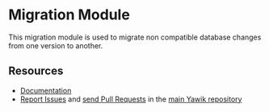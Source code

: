 Migration Module
====

This migration module is used to migrate non compatible database changes from
one version to another.

Resources
----
  * [Documentation](https://yawik.readthedocs.io/)
  * [Report Issues](https://github.com/cross-solution/YAWIK/issues) and
    [send Pull Requests](https://github.com/cross-solution/YAWIK/pulls)
    in the [main Yawik repository](https://github.com/cross-solution/YAWIK)
